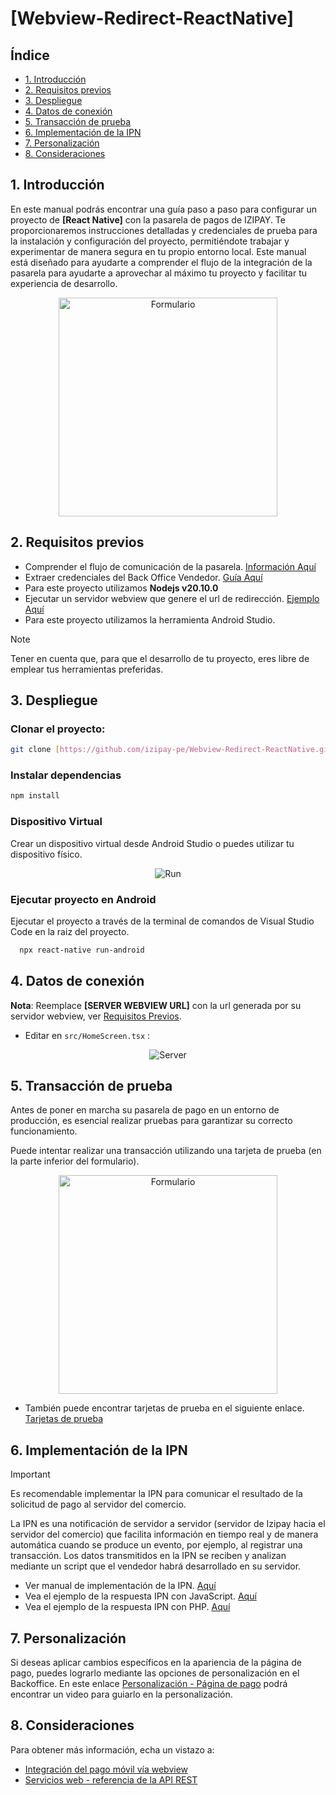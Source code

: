 
# [Webview-Redirect-ReactNative]

##  Índice
* [1. Introducción](#1-introducción)
* [2. Requisitos previos](#2-requisitos-previos)
* [3. Despliegue](#3-despliegue)
* [4. Datos de conexión](#4-datos-de-conexión)
* [5. Transacción de prueba](#5-transacción-de-prueba)
* [6. Implementación de la IPN](#6-implementación-de-la-ipn)
* [7. Personalización](#7-personalización)
* [8. Consideraciones](#8-consideraciones)
## 1. Introducción
En este manual podrás encontrar una guía paso a paso para configurar un proyecto de **[React Native]** con la pasarela de pagos de IZIPAY. Te proporcionaremos instrucciones detalladas y credenciales de prueba para la instalación y configuración del proyecto, permitiéndote trabajar y experimentar de manera segura en tu propio entorno local.
Este manual está diseñado para ayudarte a comprender el flujo de la integración de la pasarela para ayudarte a aprovechar al máximo tu proyecto y facilitar tu experiencia de desarrollo.

<p align="center">
  <img src="https://raw.githubusercontent.com/izipay-pe/Imagenes/main/formulario_movil_webview/Imagen-Formulario-Webview-Android.png.PNG" alt="Formulario" width="350"/>
</p>

<a name="Requisitos_Previos"></a>
 
## 2. Requisitos previos
* Comprender el flujo de comunicación de la pasarela. [Información Aquí](https://secure.micuentaweb.pe/doc/es-PE/m-payment/webview/cinematica-de-pago.html)
* Extraer credenciales del Back Office Vendedor. [Guía Aquí](https://github.com/izipay-pe/obtener-credenciales-de-conexion)
* Para este proyecto utilizamos **Nodejs v20.10.0**
* Ejecutar un servidor webview que genere el url de redirección. [Ejemplo Aquí](https://github.com/izipay-pe/Server-Webview-Java)
* Para este proyecto utilizamos la herramienta Android Studio.
> [!NOTE]
> Tener en cuenta que, para que el desarrollo de tu proyecto, eres libre de emplear tus herramientas preferidas.

## 3. Despliegue
### Clonar el proyecto:
  ```sh
  git clone [https://github.com/izipay-pe/Webview-Redirect-ReactNative.git]
  ```
### Instalar dependencias
```sh
npm install
```
### Dispositivo Virtual
Crear un dispositivo virtual desde Android Studio o puedes utilizar tu dispositivo físico.
<p align="center">
  <img src="https://raw.githubusercontent.com/izipay-pe/Embedded-PaymentForm-ReactNative-Sdk/main/adb-devices.png" alt="Run"/>
</p>

### Ejecutar proyecto en Android
Ejecutar el proyecto a través de la terminal de comandos de Visual Studio Code en la raiz del proyecto.
```sh
  npx react-native run-android
```

## 4. Datos de conexión 

**Nota**: Reemplace **[SERVER WEBVIEW URL]** con la url generada por su servidor webview, ver [Requisitos Previos](#Requisitos_Previos).

* Editar en `src/HomeScreen.tsx` :
<p align="center">
  <img src="./SERVER_WEBVIEW.png" alt="Server"/>
</p>

## 5. Transacción de prueba
Antes de poner en marcha su pasarela de pago en un entorno de producción, es esencial realizar pruebas para garantizar su correcto funcionamiento. 

Puede intentar realizar una transacción utilizando una tarjeta de prueba (en la parte inferior del formulario).

<p align="center">
  <img src="https://raw.githubusercontent.com/izipay-pe/Imagenes/main/formulario_movil_webview/Imagen-Formulario-Webview-Android-testcard.png.PNG" alt="Formulario" width="350"/>
</p>

* También puede encontrar tarjetas de prueba en el siguiente enlace. [Tarjetas de prueba](https://secure.micuentaweb.pe/doc/es-PE/rest/V4.0/api/kb/test_cards.html)
 
## 6. Implementación de la IPN
> [!IMPORTANT]
> Es recomendable implementar la IPN para comunicar el resultado de la solicitud de pago al servidor del comercio.

La IPN es una notificación de servidor a servidor (servidor de Izipay hacia el servidor del comercio) que facilita información en tiempo real y de manera automática cuando se produce un evento, por ejemplo, al registrar una transacción.
Los datos transmitidos en la IPN se reciben y analizan mediante un script que el vendedor habrá desarrollado en su servidor.
* Ver manual de implementación de la IPN. [Aquí]( https://secure.micuentaweb.pe/doc/es-PE/rest/V4.0/kb/payment_done.html)
* Vea el ejemplo de la respuesta IPN con JavaScript. [Aquí](https://github.com/izipay-pe/Server-IPN-JavaScript)
* Vea el ejemplo de la respuesta IPN con PHP. [Aquí](https://github.com/izipay-pe/Server-IPN-Php)

## 7. Personalización
Si deseas aplicar cambios específicos en la apariencia de la página de pago, puedes lograrlo mediante las opciones de personalización en el Backoffice. En este enlace [Personalización - Página de pago](https://youtu.be/hy877zTjpS0?si=TgSeoqw7qiaQDV25) podrá encontrar un video para guiarlo en la personalización.

## 8. Consideraciones
Para obtener más información, echa un vistazo a:
- [Integración del pago móvil vía webview](https://secure.micuentaweb.pe/doc/es-PE/m-payment/webview/sitemap.html)
- [Servicios web - referencia de la API REST](https://secure.micuentaweb.pe/doc/es-PE/rest/V4.0/api/reference.html)